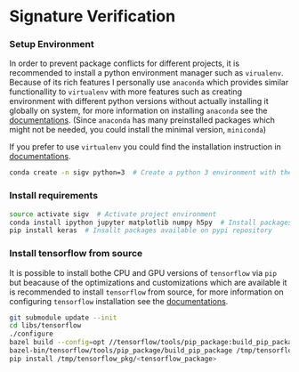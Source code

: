 Signature Verification
===

### Setup Environment
In order to prevent package conflicts for different projects, it is recommended to install a python environment manager 
such as `virualenv`. Because of its rich features I personally use `anaconda` which provides similar functionallity to 
`virtualenv` with more features such as creating environment with different python versions without actually installing 
it globally on system, for more information on installing `anaconda` see the [documentations][anaconda-doc]. (Since 
`anaconda` has many preinstalled packages which might not be needed, you could install the minimal version, `miniconda`)

If you prefer to use `virtualenv` you could find the installation instruction in [documentations][virtualenv-doc].

```bash
conda create -n sigv python=3  # Create a python 3 environment with the name of sigv
```

### Install requirements

```bash
source activate sigv  # Activate project environment
conda install ipython jupyter matplotlib numpy h5py  # Install packages available on conda repository
pip install keras  # Insallt packages available on pypi repository
```

### Install tensorflow from source
It is possible to install bothe CPU and GPU versions of `tensorflow` via `pip` but beacause of the optimizations and 
customizations which are available it is recommended to install `tensorflow` from source, for more information on 
configuring `tensorflow` installation see the [documentations][tf-doc].

```bash
git submodule update --init
cd libs/tensorflow
./configure
bazel build --config=opt //tensorflow/tools/pip_package:build_pip_package
bazel-bin/tensorflow/tools/pip_package/build_pip_package /tmp/tensorflow_pkg
pip install /tmp/tensorflow_pkg/<tensorflow_package> 
```

[tf-doc]: https://www.tensorflow.org/install/install_sources/
[anaconda-doc]: https://docs.continuum.io/anaconda/install/
[virtualenv-doc]: https://virtualenv.pypa.io/en/stable/installation/

